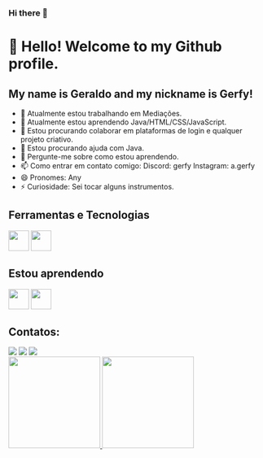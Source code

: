 ### Hi there 👋

# 👋 Hello! Welcome to my Github profile.
## My name is Geraldo and my nickname is Gerfy!

- 🔭 Atualmente estou trabalhando em Mediações.
- 🌱 Atualmente estou aprendendo Java/HTML/CSS/JavaScript.
- 👯 Estou procurando colaborar em plataformas de login e qualquer projeto criativo.
- 🤔 Estou procurando ajuda com Java.
- 💬 Pergunte-me sobre como estou aprendendo.
- 📫 Como entrar em contato comigo:  Discord: gerfy Instagram: a.gerfy
- 😄 Pronomes: Any
- ⚡ Curiosidade: Sei tocar alguns instrumentos.

## Ferramentas e Tecnologias
<img src="https://cdn.jsdelivr.net/gh/devicons/devicon/icons/bootstrap/bootstrap-original.svg" width="40" height="40" />
<img src="https://cdn.jsdelivr.net/gh/devicons/devicon/icons/spring/spring-original.svg" width="40" height="40" />


## Estou aprendendo
<img src="https://cdn.jsdelivr.net/gh/devicons/devicon/icons/java/java-original-wordmark.svg" width="40" height="40" />
<img src="https://cdn.jsdelivr.net/gh/devicons/devicon/icons/javascript/javascript-plain.svg" width="40" height="40" />

## Contatos:

<div>
<a href="https://instagram.com/a.gerfy" target="_blank"><img loading="lazy" src="https://img.shields.io/badge/-Instagram-%23E4405F?style=for-the-badge&logo=instagram&logoColor=white" target="_blank"></a>
<a href="https://www.twitch.tv/Gerfyn" target="_blank"><img loading="lazy" src="https://img.shields.io/badge/Twitch-9146FF?style=for-the-badge&logo=twitch&logoColor=white" target="_blank"></a>
<a href="https://www.linkedin.com/in/geraldoaafilho" target="_blank"><img loading="lazy" src="https://img.shields.io/badge/-LinkedIn-%230077B5?style=for-the-badge&logo=linkedin&logoColor=white" target="_blank"></a>   
</div>

<div>
<a href="https://github.com/Gerfy1">
<img loading="lazy" height="180em" src="https://github-readme-stats.vercel.app/api/top-langs/?username=Gerfy1&layout=compact&langs_count=7&theme=dracula"/>
<img loading="lazy" height="180em" src="https://github-readme-stats.vercel.app/api?username=Gerfy1&show_icons=true&theme=dracula&include_all_commits=true&count_private=true"/>
</div>

